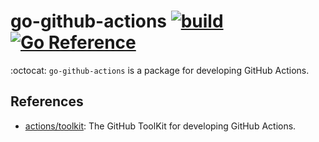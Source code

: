 # go-github-actions [![build](https://github.com/k1LoW/go-github-actions/actions/workflows/ci.yml/badge.svg)](https://github.com/k1LoW/go-github-actions/actions/workflows/ci.yml) [![Go Reference](https://pkg.go.dev/badge/github.com/k1LoW/go-github-actions.svg)](https://pkg.go.dev/github.com/k1LoW/go-github-actions)

:octocat: `go-github-actions` is a package for developing GitHub Actions.

## References

- [actions/toolkit](https://github.com/actions/toolkit): The GitHub ToolKit for developing GitHub Actions.
